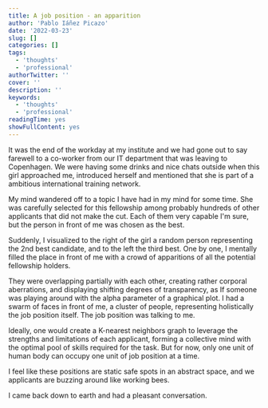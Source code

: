 ```yaml
---
title: A job position - an apparition
author: 'Pablo Iáñez Picazo'
date: '2022-03-23'
slug: []
categories: []
tags:
  - 'thoughts'
  - 'professional'
authorTwitter: ''
cover: ''
description: ''
keywords:
  - 'thoughts'
  - 'professional'
readingTime: yes
showFullContent: yes
---
```


It was the end of the workday at my institute and we had gone out to say farewell to a co-worker from our IT department that was leaving to Copenhagen. We were having some drinks and nice chats outside when this girl approached me, introduced herself and mentioned that she is part of a ambitious international training network.

My mind wandered off to a topic I have had in my mind for some time. She was carefully selected for this fellowship among probably hundreds of other applicants that did not make the cut. Each of them very capable I'm sure, but the person in front of me was chosen as the best. 

Suddenly, I visualized to the right of the girl a random person representing the 2nd best candidate, and to the left the third best. One by one, I mentally filled the place in front of me with a crowd of apparitions of all the potential fellowship holders. 

They were overlapping partially with each other, creating rather corporal aberrations, and displaying shifting degrees of transparency, as If someone was playing around with the alpha parameter of a graphical plot. I had a swarm of faces in front of me, a cluster of people, representing holistically the job position itself. The job position was talking to me.

Ideally, one would create a K-nearest neighbors graph to leverage the strengths and limitations of each applicant, forming a collective mind with the optimal pool of skills required for the task. But for now, only one unit of human body can occupy one unit of job position at a time. 

I feel like these positions are static safe spots in an abstract space, and we applicants are buzzing around like working bees.

I came back down to earth and had a pleasant conversation.

